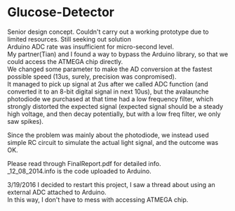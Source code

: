 # Glucose-Detector
Senior design concept. Couldn't carry out a working prototype due to limited resources. Still seeking out solution  
Arduino ADC rate was insufficient for micro-second level.  
My partner(Tian) and I found a way to bypass the Arduino library, so that we could access the ATMEGA chip directly.  
We changed some parameter to make the AD conversion at the fastest possible speed (13us, surely, precision was conpromised).  
It managed to pick up signal at 2us after we called ADC function (and converted it to an 8-bit digital signal in next 10us), but the avalaunche photodiode we purchased at that time had a low frequency filter, which strongly distorted the expected signal (expected signal should be a steady high voltage, and then decay potentially, but with a low freq filter, we only saw spikes).  

Since the problem was mainly about the photodiode, we instead used simple RC circuit to simulate the actual light signal, and the outcome was OK.  

Please read through FinalReport.pdf for detailed info.  
_12_08_2014.info is the code uploaded to Arduino.

3/19/2016
I decided to restart this project, I saw a thread about using an external ADC attached to Arduino.  
In this way, I don't have to mess with accessing ATMEGA chip. 

